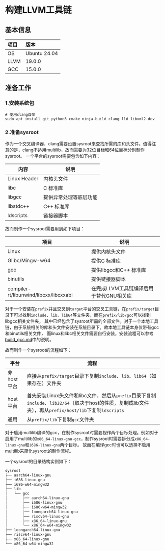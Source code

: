 # 构建LLVM工具链

## 基本信息

| 项目 | 版本         |
| :--- | :----------- |
| OS   | Ubuntu 24.04 |
| LLVM | 19.0.0       |
| GCC  | 15.0.0       |

## 准备工作

### 1.安装系统包

```shell
# 使用clang自举
sudo apt install git python3 cmake ninja-build clang lld libxml2-dev
```

### 2.准备sysroot

作为一个交叉编译器，clang需要设置sysroot来查找所需的库和头文件，值得注意的是，clang不适用multilib，故而需要为32位目标和64位目标分别制作sysroot。
一个平台的sysroot需要包含如下内容：

| 内容         | 说明                   |
| ------------ | ---------------------- |
| Linux Header | 内核头文件             |
| libc         | C 标准库               |
| libgcc       | 提供异常处理等底层功能 |
| libstdc++    | C++ 标准库             |
| ldscripts    | 链接器脚本             |

故而制作一个sysroot需要用到如下项目：

| 项目                                   | 说明                                    |
| -------------------------------------- | --------------------------------------- |
| Linux                                  | 提供内核头文件                          |
| Glibc/Mingw-w64                        | 提供C 标准库                            |
| gcc                                    | 提供libgcc和C++ 标准库                  |
| binutils                               | 提供链接器脚本                          |
| compiler-rt/libunwind/libcxx/libcxxabi | 在完成LLVM工具链编译后用于替代GNU相关库 |

对于一个安装在`prefix`并且交叉到`target`平台的交叉工具链，在`prefix/target`目录下可以找到`include`、`lib`、`lib64`等文件夹，而在`prefix/lib/gcc`可以找到libgcc相关文件夹，
其中已经包含了sysroot所需的全部文件。对于一个本地工具链，由于系统相关的库和头文件安装在系统目录下，故本地工具链本身仅带有gcc和binutils相关文件，
而linux和libc相关文件需要自行安装，安装流程可以参考[build_gcc.md](build_gcc.md)中的说明。

故而制作一个sysroot的流程如下：

| 平台       | 流程                                                                                                                                                      |
| ---------- | --------------------------------------------------------------------------------------------------------------------------------------------------------- |
| 非host平台 | 直接从`prefix/target`目录下复制`include`、`lib`、`lib64`（如果存在）文件夹                                                                                |
| host平台   | 首先安装Linux头文件和libc文件，然后从`prefix`目录下复制`include`、`lib32/64`（取决于host的性质，复制成lib文件夹），再从`prefix/host/lib`下复制`ldscripts` |
| 通用       | 从`prefix/lib`下复制`gcc`文件夹                                                                                                                           |

对于启用multilib编译的gcc，在制作sysroot时需要视作两个目标处理。例如对于启用了multilib的`x86_64-linux-gnu-gcc`，制作sysroot时需要拆分成`x86_64-linux-gnu`和`i686-linux-gnu`两个目标。
故而在编译gcc时也可以选择不启用multilib来简化sysroot的制作流程。

一个sysroot的目录结构实例如下：

```txt
sysroot
├── aarch64-linux-gnu
├── i686-linux-gnu
├── i686-w64-mingw32
├── lib
│   └── gcc
│       ├── aarch64-linux-gnu
│       ├── i686-linux-gnu
│       ├── i686-w64-mingw32
│       ├── loongarch64-linux-gnu
│       ├── riscv64-linux-gnu
│       ├── x86_64-linux-gnu
│       └── x86_64-w64-mingw32
├── loongarch64-linux-gnu
├── riscv64-linux-gnu
├── x86_64-linux-gnu
└── x86_64-w64-mingw32
```
